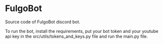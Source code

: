 # FulgoBot
Source code of FulgoBot discord bot.

To run the bot, install the requirements, put your bot token and your youtube api key in the src/utils/tokens_and_keys.py file and run the main.py file.
